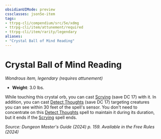 ```yaml
---
obsidianUIMode: preview
cssclasses: json5e-item
tags:
- ttrpg-cli/compendium/src/5e/xdmg
- ttrpg-cli/item/attunement/required
- ttrpg-cli/item/rarity/legendary
aliases: 
- "Crystal Ball of Mind Reading"
---
```

# Crystal Ball of Mind Reading
*Wondrous item, legendary (requires attunement)*  

- **Weight**: 3.0 lbs.

While touching this crystal orb, you can cast [Scrying](scrying-xphb.md) (save DC 17) with it. In addition, you can cast [Detect Thoughts](detect-thoughts-xphb.md) (save DC 17) targeting creatures you can see within 30 feet of the spell's sensor. You don't need to concentrate on this [Detect Thoughts](detect-thoughts-xphb.md) spell to maintain it during its duration, but it ends if the [Scrying](scrying-xphb.md) spell ends.

*Source: Dungeon Master's Guide (2024) p. 159. Available in the Free Rules (2024)*